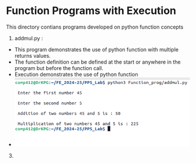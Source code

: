 # Function Programs with Execution

This directory contians programs developed on python function concepts
1. addmul.py :
  - This program demonstrates the use of python function with multiple returns values.
  - The function definition can be defined at the start or anywhere in the program but before the function call.
  - Execution demonstrates the use of python function
  -  ![Application Execution ](images/addmul_prog_output.png)
3. 

